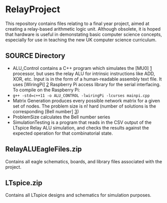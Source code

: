 RelayProject
============
This repository contains files relating to a final year project, aimed at creating a relay-based arithmetic logic unit. Although obsolete, it is hoped that hardware is useful in demonstating basic computer science concepts, especially for use in teaching the new UK computer science curriculum. 

SOURCE Directory
----------------
* ALU_Control contains a C++ program which simulates the [MU0] [1] processor, but uses the relay ALU for intrinsic instructions like ADD, XOR, etc. Input is in the form of a human-readable assembly text file. It uses [WiringPi] [2] Raspberry Pi access library for the serial interfacing. To compile on the Raspberry Pi:
* ```g++ -std=c++11 -o ALU_CONTROL -lwiringPi -lcurses mainpi.cpp```
* Matrix Generation produces every possible network matrix for a given set of nodes. The problem size is n! hard (number of solutions is the corresponding [Bell number] [3])
* ProblemSize calculates the Bell number series
* SimulationTesting is a program that reads in the CSV output of the LTspice Relay ALU simulation, and checks the results against the expected operation for that combinatorial state.

RelayALUEagleFiles.zip
----------------------
Contains all eagle schematics, boards, and library files associated with the project.

LTspice.zip
-----------
Contains all LTspice designs and schematics for simulation purposes.


  [1]: http://www.cs.man.ac.uk/~pjj/cs1001/arch/node1.html        "MU0"
  [2]: http://wiringpi.com/        "WiringPi"
  [3]: http://mathworld.wolfram.com/BellNumber.html        "Bell number"
